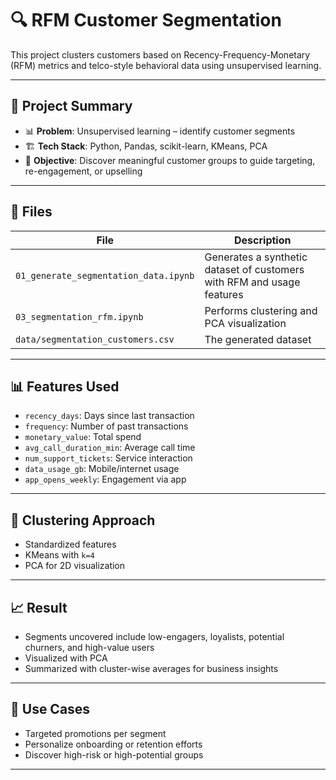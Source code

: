 # 🔍 RFM Customer Segmentation

This project clusters customers based on Recency-Frequency-Monetary (RFM) metrics and telco-style behavioral data using unsupervised learning.

---

## 🧠 Project Summary
- 📊 **Problem**: Unsupervised learning – identify customer segments
- 🏗️ **Tech Stack**: Python, Pandas, scikit-learn, KMeans, PCA
- 🎯 **Objective**: Discover meaningful customer groups to guide targeting, re-engagement, or upselling

---

## 📁 Files

| File | Description |
|------|-------------|
| `01_generate_segmentation_data.ipynb` | Generates a synthetic dataset of customers with RFM and usage features |
| `03_segmentation_rfm.ipynb` | Performs clustering and PCA visualization |
| `data/segmentation_customers.csv` | The generated dataset |

---

## 📊 Features Used
- `recency_days`: Days since last transaction
- `frequency`: Number of past transactions
- `monetary_value`: Total spend
- `avg_call_duration_min`: Average call time
- `num_support_tickets`: Service interaction
- `data_usage_gb`: Mobile/internet usage
- `app_opens_weekly`: Engagement via app

---

## 🎯 Clustering Approach
- Standardized features
- KMeans with `k=4`
- PCA for 2D visualization

---

## 📈 Result
- Segments uncovered include low-engagers, loyalists, potential churners, and high-value users
- Visualized with PCA
- Summarized with cluster-wise averages for business insights

---

## 🔮 Use Cases
- Targeted promotions per segment
- Personalize onboarding or retention efforts
- Discover high-risk or high-potential groups

---
